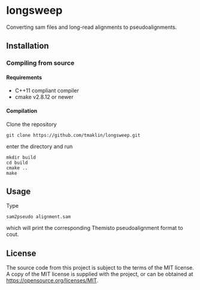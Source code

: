 # longsweep
Converting sam files and long-read alignments to pseudoalignments.

## Installation
### Compiling from source
#### Requirements
- C++11 compliant compiler
- cmake v2.8.12 or newer

#### Compilation
Clone the repository
```
git clone https://github.com/tmaklin/longsweep.git
```
enter the directory and run
```
mkdir build
cd build
cmake ..
make
```

## Usage
Type
```
sam2pseudo alignment.sam
```
which will print the corresponding Themisto pseudoalignment format to
cout.

## License
The source code from this project is subject to the terms of the MIT
license. A copy of the MIT license is supplied with the project, or
can be obtained at https://opensource.org/licenses/MIT.
